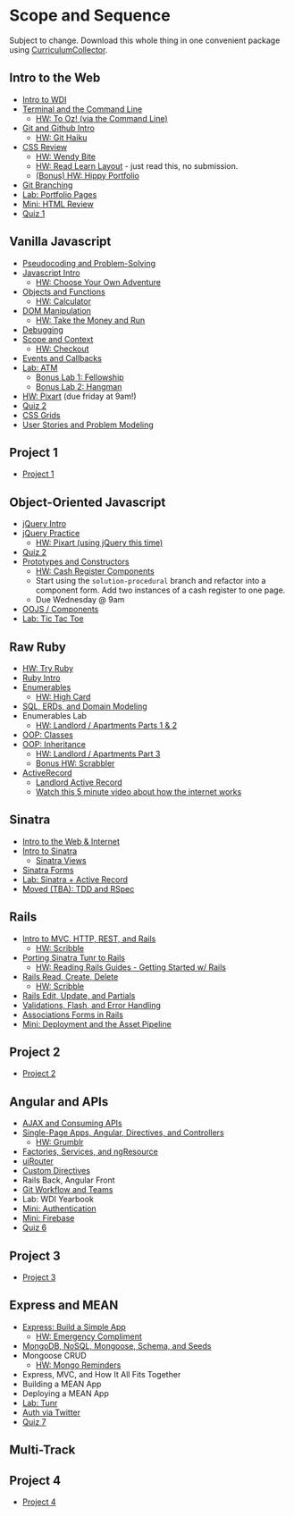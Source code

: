 # Scope and Sequence

Subject to change. Download this whole thing in one convenient package using [CurriculumCollector](https://github.com/ga-dc/curriculum-collector).

## Intro to the Web
  - [Intro to WDI](https://github.com/ga-wdi-lessons/wdi-intro)
  - [Terminal and the Command Line](https://github.com/ga-wdi-lessons/cli-intro)
    - [HW: To Oz! (via the Command Line)](https://github.com/ga-wdi-exercises/to_oz)
  - [Git and Github Intro](https://github.com/ga-wdi-lessons/git-intro)
    - [HW: Git Haiku](https://github.com/ga-wdi-exercises/haiku)
  - [CSS Review](https://github.com/ga-wdi-lessons/css-review)
    - [HW: Wendy Bite](https://github.com/ga-wdi-exercises/wendy_bite)
    - [HW: Read Learn Layout](http://learnlayout.com) - just read this, no submission.
    - [(Bonus) HW: Hippy Portfolio](https://github.com/ga-wdi-exercises/hippy-portfolio)
  - [Git Branching](https://github.com/ga-wdi-lessons/git-branching)
  - [Lab: Portfolio Pages](https://github.com/ga-wdi-exercises/portfolio_pages)
  - [Mini: HTML Review](https://github.com/ga-wdi-lessons/html-review)
  - [Quiz 1](https://ga-quiz.herokuapp.com)

## Vanilla Javascript
  - [Pseudocoding and Problem-Solving](https://github.com/ga-wdi-lessons/pseudocode)
  - [Javascript Intro](https://github.com/ga-wdi-lessons/js-intro/tree/wdi9)
    - [HW: Choose Your Own Adventure](https://github.com/ga-wdi-exercises/choose_your_own_adventure_js)
  - [Objects and Functions](https://github.com/ga-wdi-lessons/js-objects-functions/tree/wdi9)
    - [HW: Calculator](https://github.com/ga-wdi-exercises/js-calculator)
  - [DOM Manipulation](https://github.com/ga-wdi-lessons/js-dom/tree/wdi9)
    - [HW: Take the Money and Run](https://github.com/ga-wdi-exercises/ttmar)
  - [Debugging](https://github.com/ga-wdi-lessons/js-debugging)
  - [Scope and Context](https://github.com/ga-wdi-lessons/js-scope)
    - [HW: Checkout](https://github.com/ga-wdi-exercises/checkout)
  - [Events and Callbacks](https://github.com/ga-wdi-lessons/js-events-callbacks)
  - [Lab: ATM]( https://github.com/ga-wdi-exercises/atm_vanilla)
    - [Bonus Lab 1: Fellowship](https://github.com/ga-wdi-exercises/fellowship)
    - [Bonus Lab 2: Hangman](https://github.com/ga-wdi-exercises/hangman-lab)
  - [HW: Pixart](https://github.com/ga-wdi-exercises/pixart_js) (due friday at 9am!)
  - [Quiz 2](https://github.com/ga-wdi-quizzes/week-02)
  - [CSS Grids](https://github.com/ga-wdi-lessons/css-grids)
  - [User Stories and Problem Modeling](https://github.com/ga-wdi-lessons/user-stories-and-problem-modeling)

## Project 1
  - [Project 1](https://github.com/ga-wdi-exercises/project1)

## Object-Oriented Javascript
  - [jQuery Intro](https://github.com/ga-wdi-lessons/js-jquery)
  - [jQuery Practice](https://github.com/ga-wdi-lessons/jquery-practice)
    - [HW: Pixart (using jQuery this time)](https://github.com/ga-wdi-exercises/pixart_js)
  - [Quiz 2](https://ga-quiz.herokuapp.com)
  - [Prototypes and Constructors](https://github.com/ga-wdi-lessons/js-prototypes-constructors)
    - [HW: Cash Register Components](https://github.com/ga-wdi-exercises/cash-register)
    - Start using the `solution-procedural` branch and refactor into a component form. Add two instances of a cash register to one page.
    - Due Wednesday @ 9am
  - [OOJS / Components](https://github.com/ga-wdi-lessons/js-components)
  - [Lab: Tic Tac Toe](https://github.com/ga-wdi-exercises/tic_tac_toe)

## Raw Ruby
  - [HW: Try Ruby](https://github.com/ga-wdi-exercises/try-ruby)
  - [Ruby Intro](https://github.com/ga-wdi-lessons/ruby-intro)
  - [Enumerables](https://github.com/ga-wdi-lessons/ruby-enumerables)
    - [HW: High Card](https://github.com/ga-wdi-exercises/high_card)
  - [SQL, ERDs, and Domain Modeling](https://github.com/ga-wdi-lessons/sql-erd)
  - Enumerables Lab
    - [HW: Landlord / Apartments Parts 1 & 2](https://github.com/ga-wdi-exercises/landlord_ruby_no_AR)
  - [OOP: Classes](https://github.com/ga-wdi-lessons/ruby-oop)
  - [OOP: Inheritance](https://github.com/ga-wdi-lessons/ruby-oop-inheritance)
    - [HW: Landlord / Apartments Part 3](https://github.com/ga-wdi-exercises/landlord_ruby_no_AR)
    - [Bonus HW: Scrabbler](https://github.com/ga-wdi-exercises/scrabbler)
  - [ActiveRecord](https://github.com/ga-wdi-lessons/activerecord-intro)
    - [Landlord Active Record](https://github.com/ga-wdi-exercises/landlord)
    - [Watch this 5 minute video about how the internet works](https://www.youtube.com/watch?v=7_LPdttKXPc)

## Sinatra

  - [Intro to the Web & Internet](https://github.com/ga-wdi-lessons/web-intro)
  - [Intro to Sinatra](https://github.com/ga-wdi-lessons/sinatra-rest)
    - [Sinatra Views](https://github.com/ga-wdi-lessons/sinatra-rest/blob/master/views.md)
  - [Sinatra Forms]()
  - [Lab: Sinatra + Active Record ](https://github.com/ga-wdi-lessons/sinatra-and-activerecord)
  - [Moved (TBA): TDD and RSpec](https://github.com/ga-wdi-lessons/rspec)

## Rails
  - [Intro to MVC, HTTP, REST, and Rails](https://github.com/ga-wdi-lessons/mvc-intro-rails)
    - [HW: Scribble](https://github.com/ga-wdi-exercises/scribble)
  - [Porting Sinatra Tunr to Rails](https://github.com/ga-wdi-lessons/porting-sinatra-to-rails)
    - [HW: Reading Rails Guides - Getting Started w/ Rails](http://guides.rubyonrails.org/getting_started.html)   
  - [Rails Read, Create, Delete](https://github.com/ga-wdi-lessons/rails_features_CRD)
    - [HW: Scribble](https://github.com/ga-wdi-exercises/scribble)
  - [Rails Edit, Update, and Partials](https://github.com/ga-wdi-lessons/rails-features-U-partials)
  - [Validations, Flash, and Error Handling](https://github.com/ga-wdi-lessons/rails-errors-validations-flash)
  - [Associations Forms in Rails]()
  - [Mini: Deployment and the Asset Pipeline](https://github.com/ga-wdi-lessons/rails-deployment)

## Project 2
  - [Project 2](https://github.com/ga-wdi-exercises/project2)

## Angular and APIs
  - [AJAX and Consuming APIs](https://github.com/ga-wdi-lessons/api-intro)
  - [Single-Page Apps, Angular, Directives, and Controllers](https://github.com/ga-wdi-lessons/angular-intro)
    - [HW: Grumblr](https://github.com/ga-wdi-exercises/grumblr)
  - [Factories, Services, and ngResource](https://github.com/ga-wdi-lessons/angular-resources)
  - [uiRouter](https://github.com/ga-wdi-lessons/angular-routing)
  - [Custom Directives](https://github.com/ga-wdi-lessons/angular-directives)
  - Rails Back, Angular Front
  - [Git Workflow and Teams](https://github.com/ga-wdi-lessons/git-teams)
  - Lab: WDI Yearbook
  - [Mini: Authentication](https://github.com/ga-wdi-lessons/angular-auth)
  - [Mini: Firebase](https://github.com/ga-wdi-lessons/angular-firebase)
  - [Quiz 6](https://github.com/ga-wdi-quizzes/week-08)

## Project 3
  - [Project 3](https://github.com/ga-wdi-exercises/project3)

## Express and MEAN
  - [Express: Build a Simple App](https://github.com/ga-wdi-lessons/express-intro)
    - [HW: Emergency Compliment](https://github.com/ga-wdi-exercises/compliment-express)
  - [MongoDB, NoSQL, Mongoose, Schema, and Seeds](https://github.com/ga-wdi-lessons/mongo-intro)
  - Mongoose CRUD
    - [HW: Mongo Reminders](https://github.com/ga-wdi-exercises/reminders_mongo)
  - Express, MVC, and How It All Fits Together
  - Building a MEAN App
  - Deploying a MEAN App
  - [Lab: Tunr](https://github.com/ga-wdi-exercises/tunr_rails)
  - [Auth via Twitter](https://github.com/ga-wdi-lessons/express-oauth)
  - [Quiz 7](https://github.com/ga-wdi-quizzes/week-10)

## Multi-Track

## Project 4
  - [Project 4](https://github.com/ga-wdi-exercises/project4)
